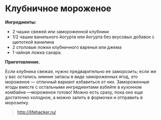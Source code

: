 # Клубничное мороженое

**Ингредиенты:**

- 2 чашки свежей или замороженной клубники
- 1/2 чашки ванильного йогурта или йогурта без вкусовых добавок с щепоткой ванилина
- 2 столовые ложки клубничного варенья или джема
- 1 чайная ложка сахара.

**Приготовление.**

Если клубника свежая, нужно предварительно ее заморозить; если же у вас остались зимние запасы в виде замороженных ягод, это мороженое — отличный вариант избавиться от них. Замороженные ягоды вместе с остальными ингредиентами взбейте в кухонном комбайне —мороженое готово! Можно есть сразу, пока оно еще достаточно холодное, а можно залить в формочки и отправить в морозилку.

> http://lifehacker.ru/
